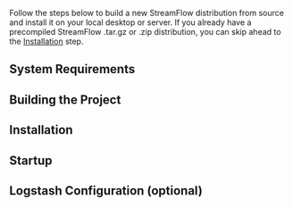 Follow the steps below to build a new StreamFlow distribution from source and install it on your local desktop or server.  If you already have a precompiled StreamFlow .tar.gz or .zip distribution, you can skip ahead to the [Installation](#installation) step.

## System Requirements

## Building the Project

## Installation

## Startup

## Logstash Configuration (optional)